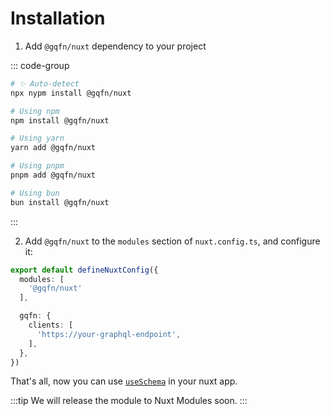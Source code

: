 # Installation

1. Add `@gqfn/nuxt` dependency to your project

::: code-group
```bash [nypm]
# ✨ Auto-detect
npx nypm install @gqfn/nuxt
```

```bash [npm]
# Using npm
npm install @gqfn/nuxt
```

```bash [yarn]
# Using yarn
yarn add @gqfn/nuxt
```

```bash [pnpm]
# Using pnpm
pnpm add @gqfn/nuxt
```

```bash [bun]
# Using bun
bun install @gqfn/nuxt
```
:::

2. Add `@gqfn/nuxt` to the `modules` section of `nuxt.config.ts`, and configure it:

```ts
export default defineNuxtConfig({
  modules: [
    '@gqfn/nuxt'
  ],

  gqfn: {
    clients: [
      'https://your-graphql-endpoint',
    ],
  },
})
```

That's all, now you can use [`useSchema`](./schema) in your nuxt app.

:::tip
We will release the module to Nuxt Modules soon.
:::
